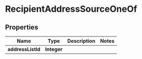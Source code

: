 

# RecipientAddressSourceOneOf


## Properties

| Name | Type | Description | Notes |
|------------ | ------------- | ------------- | -------------|
|**addressListId** | **Integer** |  |  |



